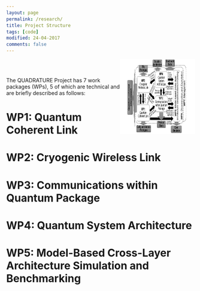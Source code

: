 ```yaml
---
layout: page
permalink: /research/
title: Project Structure
tags: [code]
modified: 24-04-2017
comments: false
---
```



<img align="right" width="200" height="200" src= "images/‎Quadrature_pert_chart.‎001.png"/>
 
<br/>
<br/>

The QUADRATURE Project has 7 work packages (WPs), 5 of which are technical and are briefly described as follows:

# WP1: Quantum Coherent Link
# WP2: Cryogenic Wireless Link
# WP3: Communications within Quantum Package
# WP4: Quantum System Architecture
# WP5: Model-Based Cross-Layer Architecture Simulation and Benchmarking


















